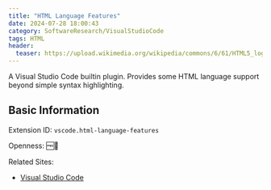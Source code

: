 ```yaml
---
title: "HTML Language Features"
date: 2024-07-28 18:00:43
category: SoftwareResearch/VisualStudioCode
tags: HTML
header:
  teaser: https://upload.wikimedia.org/wikipedia/commons/6/61/HTML5_logo_and_wordmark.svg
---
```


A Visual Studio Code builtin plugin. Provides some HTML language support beyond simple syntax highlighting.

## Basic Information

Extension ID: `vscode.html-language-features`

Openness: 🆓📖

Related Sites:

* [Visual Studio Code](https://code.visualstudio.com/)
